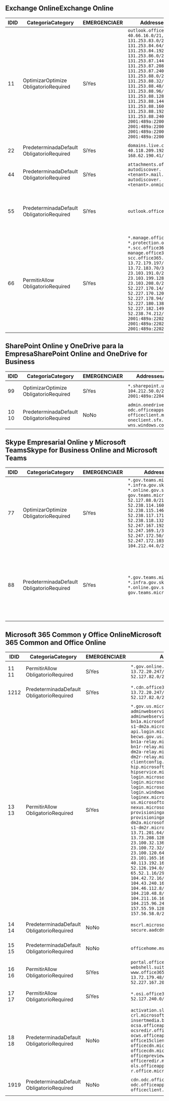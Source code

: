 <!--THIS FILE IS AUTOMATICALLY GENERATED. MANUAL CHANGES WILL BE OVERWRITTEN.-->
<!--Please contact the Office 365 Endpoints team with any questions.-->
<!--USGovGCCHigh endpoints version 2019010700-->
<!--File generated 2019-01-07 11:00:18.7418-->

## <a name="exchange-online"></a><span data-ttu-id="0cb16-101">Exchange Online</span><span class="sxs-lookup"><span data-stu-id="0cb16-101">Exchange Online</span></span>

<span data-ttu-id="0cb16-102">ID</span><span class="sxs-lookup"><span data-stu-id="0cb16-102">ID</span></span> | <span data-ttu-id="0cb16-103">Categoría</span><span class="sxs-lookup"><span data-stu-id="0cb16-103">Category</span></span> | <span data-ttu-id="0cb16-104">EMERGENCIA</span><span class="sxs-lookup"><span data-stu-id="0cb16-104">ER</span></span> | <span data-ttu-id="0cb16-105">Addresses</span><span class="sxs-lookup"><span data-stu-id="0cb16-105">Addresses</span></span> | <span data-ttu-id="0cb16-106">Puertos</span><span class="sxs-lookup"><span data-stu-id="0cb16-106">Ports</span></span>
-- | -------------------- | --- | ------------------------------------------------------------------------------------------------------------------------------------------------------------------------------------------------------------------------------------------------------------------------------------------------------------------------------------------------------------------------------------------------------------------------------------------------ | -------------------------------
<span data-ttu-id="0cb16-107">1</span><span class="sxs-lookup"><span data-stu-id="0cb16-107">1</span></span> | <span data-ttu-id="0cb16-108">Optimizar</span><span class="sxs-lookup"><span data-stu-id="0cb16-108">Optimize</span></span><BR><span data-ttu-id="0cb16-109">Obligatorio</span><span class="sxs-lookup"><span data-stu-id="0cb16-109">Required</span></span> | <span data-ttu-id="0cb16-110">Sí</span><span class="sxs-lookup"><span data-stu-id="0cb16-110">Yes</span></span> | `outlook.office365.us`<BR>`40.66.16.0/21, 131.253.83.0/26, 131.253.84.64/26, 131.253.84.192/26, 131.253.86.0/24, 131.253.87.144/28, 131.253.87.208/28, 131.253.87.240/28, 131.253.88.0/28, 131.253.88.32/28, 131.253.88.48/28, 131.253.88.96/28, 131.253.88.128/28, 131.253.88.144/28, 131.253.88.160/28, 131.253.88.192/28, 131.253.88.240/28, 2001:489a:2200:28::/62, 2001:489a:2200:3c::/62, 2001:489a:2200:44::/62, 2001:489a:2200:400::/56` | <span data-ttu-id="0cb16-111">**TCP:** 443, 80</span><span class="sxs-lookup"><span data-stu-id="0cb16-111">**TCP:** 443, 80</span></span>
<span data-ttu-id="0cb16-112">2</span><span class="sxs-lookup"><span data-stu-id="0cb16-112">2</span></span> | <span data-ttu-id="0cb16-113">Predeterminada</span><span class="sxs-lookup"><span data-stu-id="0cb16-113">Default</span></span><BR><span data-ttu-id="0cb16-114">Obligatorio</span><span class="sxs-lookup"><span data-stu-id="0cb16-114">Required</span></span> | <span data-ttu-id="0cb16-115">Sí</span><span class="sxs-lookup"><span data-stu-id="0cb16-115">Yes</span></span> | `domains.live.com`<BR>`40.118.209.192/32, 168.62.190.41/32` | <span data-ttu-id="0cb16-116">**TCP:** 443, 80</span><span class="sxs-lookup"><span data-stu-id="0cb16-116">**TCP:** 443, 80</span></span>
<span data-ttu-id="0cb16-117">4</span><span class="sxs-lookup"><span data-stu-id="0cb16-117">4</span></span> | <span data-ttu-id="0cb16-118">Predeterminada</span><span class="sxs-lookup"><span data-stu-id="0cb16-118">Default</span></span><BR><span data-ttu-id="0cb16-119">Obligatorio</span><span class="sxs-lookup"><span data-stu-id="0cb16-119">Required</span></span> | <span data-ttu-id="0cb16-120">Sí</span><span class="sxs-lookup"><span data-stu-id="0cb16-120">Yes</span></span> | `attachments.office365-net.us, autodiscover.<tenant>.mail.onmicrosoft.com, autodiscover.<tenant>.onmicrosoft.com` | <span data-ttu-id="0cb16-121">**TCP:** 443, 80</span><span class="sxs-lookup"><span data-stu-id="0cb16-121">**TCP:** 443, 80</span></span>
<span data-ttu-id="0cb16-122">5</span><span class="sxs-lookup"><span data-stu-id="0cb16-122">5</span></span> | <span data-ttu-id="0cb16-123">Predeterminada</span><span class="sxs-lookup"><span data-stu-id="0cb16-123">Default</span></span><BR><span data-ttu-id="0cb16-124">Obligatorio</span><span class="sxs-lookup"><span data-stu-id="0cb16-124">Required</span></span> | <span data-ttu-id="0cb16-125">Sí</span><span class="sxs-lookup"><span data-stu-id="0cb16-125">Yes</span></span> | `outlook.office365.us` | <span data-ttu-id="0cb16-126">**TCP:** 143, 25, 587, 993, 995</span><span class="sxs-lookup"><span data-stu-id="0cb16-126">**TCP:** 143, 25, 587, 993, 995</span></span>
<span data-ttu-id="0cb16-127">6</span><span class="sxs-lookup"><span data-stu-id="0cb16-127">6</span></span> | <span data-ttu-id="0cb16-128">Permitir</span><span class="sxs-lookup"><span data-stu-id="0cb16-128">Allow</span></span><BR><span data-ttu-id="0cb16-129">Obligatorio</span><span class="sxs-lookup"><span data-stu-id="0cb16-129">Required</span></span> | <span data-ttu-id="0cb16-130">Sí</span><span class="sxs-lookup"><span data-stu-id="0cb16-130">Yes</span></span> | `*.manage.office365.us, *.protection.office365.us, *.scc.office365.us, manage.office365.us, scc.office365.us`<BR>`13.72.179.197/32, 13.72.183.70/32, 23.103.191.0/24, 23.103.199.128/25, 23.103.208.0/22, 52.227.170.14/32, 52.227.170.120/32, 52.227.178.94/32, 52.227.180.138/32, 52.227.182.149/32, 52.238.74.212/32, 2001:489a:2202:4::/62, 2001:489a:2202:c::/62, 2001:489a:2202:2000::/63` | <span data-ttu-id="0cb16-131">**TCP:** 25, 443</span><span class="sxs-lookup"><span data-stu-id="0cb16-131">**TCP:** 25, 443</span></span>

## <a name="sharepoint-online-and-onedrive-for-business"></a><span data-ttu-id="0cb16-132">SharePoint Online y OneDrive para la Empresa</span><span class="sxs-lookup"><span data-stu-id="0cb16-132">SharePoint Online and OneDrive for Business</span></span>

<span data-ttu-id="0cb16-133">ID</span><span class="sxs-lookup"><span data-stu-id="0cb16-133">ID</span></span> | <span data-ttu-id="0cb16-134">Categoría</span><span class="sxs-lookup"><span data-stu-id="0cb16-134">Category</span></span> | <span data-ttu-id="0cb16-135">EMERGENCIA</span><span class="sxs-lookup"><span data-stu-id="0cb16-135">ER</span></span> | <span data-ttu-id="0cb16-136">Addresses</span><span class="sxs-lookup"><span data-stu-id="0cb16-136">Addresses</span></span> | <span data-ttu-id="0cb16-137">Puertos</span><span class="sxs-lookup"><span data-stu-id="0cb16-137">Ports</span></span>
-- | -------------------- | --- | ----------------------------------------------------------------------------------------------------------- | ----------------
<span data-ttu-id="0cb16-138">9</span><span class="sxs-lookup"><span data-stu-id="0cb16-138">9</span></span> | <span data-ttu-id="0cb16-139">Optimizar</span><span class="sxs-lookup"><span data-stu-id="0cb16-139">Optimize</span></span><BR><span data-ttu-id="0cb16-140">Obligatorio</span><span class="sxs-lookup"><span data-stu-id="0cb16-140">Required</span></span> | <span data-ttu-id="0cb16-141">Sí</span><span class="sxs-lookup"><span data-stu-id="0cb16-141">Yes</span></span> | `*.sharepoint.us`<BR>`104.212.50.0/23, 2001:489a:2204:2::/63` | <span data-ttu-id="0cb16-142">**TCP:** 443, 80</span><span class="sxs-lookup"><span data-stu-id="0cb16-142">**TCP:** 443, 80</span></span>
<span data-ttu-id="0cb16-143">10 </span><span class="sxs-lookup"><span data-stu-id="0cb16-143">10</span></span> | <span data-ttu-id="0cb16-144">Predeterminada</span><span class="sxs-lookup"><span data-stu-id="0cb16-144">Default</span></span><BR><span data-ttu-id="0cb16-145">Obligatorio</span><span class="sxs-lookup"><span data-stu-id="0cb16-145">Required</span></span> | <span data-ttu-id="0cb16-146">No</span><span class="sxs-lookup"><span data-stu-id="0cb16-146">No</span></span> | `admin.onedrive.us, odc.officeapps.live.com, officeclient.microsoft.com, oneclient.sfx.ms, wns.windows.com` | <span data-ttu-id="0cb16-147">**TCP:** 443, 80</span><span class="sxs-lookup"><span data-stu-id="0cb16-147">**TCP:** 443, 80</span></span>

## <a name="skype-for-business-online-and-microsoft-teams"></a><span data-ttu-id="0cb16-148">Skype Empresarial Online y Microsoft Teams</span><span class="sxs-lookup"><span data-stu-id="0cb16-148">Skype for Business Online and Microsoft Teams</span></span>

<span data-ttu-id="0cb16-149">ID</span><span class="sxs-lookup"><span data-stu-id="0cb16-149">ID</span></span> | <span data-ttu-id="0cb16-150">Categoría</span><span class="sxs-lookup"><span data-stu-id="0cb16-150">Category</span></span> | <span data-ttu-id="0cb16-151">EMERGENCIA</span><span class="sxs-lookup"><span data-stu-id="0cb16-151">ER</span></span> | <span data-ttu-id="0cb16-152">Addresses</span><span class="sxs-lookup"><span data-stu-id="0cb16-152">Addresses</span></span> | <span data-ttu-id="0cb16-153">Puertos</span><span class="sxs-lookup"><span data-stu-id="0cb16-153">Ports</span></span>
-- | -------------------- | --- | --------------------------------------------------------------------------------------------------------------------------------------------------------------------------------------------------------------------------------------------------------------------------------------------------------------------------------- | --------------------------------------------------
<span data-ttu-id="0cb16-154">7</span><span class="sxs-lookup"><span data-stu-id="0cb16-154">7</span></span> | <span data-ttu-id="0cb16-155">Optimizar</span><span class="sxs-lookup"><span data-stu-id="0cb16-155">Optimize</span></span><BR><span data-ttu-id="0cb16-156">Obligatorio</span><span class="sxs-lookup"><span data-stu-id="0cb16-156">Required</span></span> | <span data-ttu-id="0cb16-157">Sí</span><span class="sxs-lookup"><span data-stu-id="0cb16-157">Yes</span></span> | `*.gov.teams.microsoft.us, *.infra.gov.skypeforbusiness.us, *.online.gov.skypeforbusiness.us, gov.teams.microsoft.us`<BR>`52.127.88.0/21, 52.238.114.160/32, 52.238.115.146/32, 52.238.117.171/32, 52.238.118.132/32, 52.247.167.192/32, 52.247.169.1/32, 52.247.172.50/32, 52.247.172.103/32, 104.212.44.0/22, 195.134.228.0/22` | <span data-ttu-id="0cb16-158">**TCP:** 443, 80</span><span class="sxs-lookup"><span data-stu-id="0cb16-158">**TCP:** 443, 80</span></span><BR><span data-ttu-id="0cb16-159">**UDP:** 3478</span><span class="sxs-lookup"><span data-stu-id="0cb16-159">**UDP:** 3478</span></span>
<span data-ttu-id="0cb16-160">8</span><span class="sxs-lookup"><span data-stu-id="0cb16-160">8</span></span> | <span data-ttu-id="0cb16-161">Predeterminada</span><span class="sxs-lookup"><span data-stu-id="0cb16-161">Default</span></span><BR><span data-ttu-id="0cb16-162">Obligatorio</span><span class="sxs-lookup"><span data-stu-id="0cb16-162">Required</span></span> | <span data-ttu-id="0cb16-163">Sí</span><span class="sxs-lookup"><span data-stu-id="0cb16-163">Yes</span></span> | `*.gov.teams.microsoft.us, *.infra.gov.skypeforbusiness.us, *.online.gov.skypeforbusiness.us, gov.teams.microsoft.us` | <span data-ttu-id="0cb16-164">**TCP:** 5061, 50000-59999</span><span class="sxs-lookup"><span data-stu-id="0cb16-164">**TCP:** 5061, 50000-59999</span></span><BR><span data-ttu-id="0cb16-165">**UDP:** 50000-59999</span><span class="sxs-lookup"><span data-stu-id="0cb16-165">**UDP:** 50000-59999</span></span>

## <a name="microsoft-365-common-and-office-online"></a><span data-ttu-id="0cb16-166">Microsoft 365 Common y Office Online</span><span class="sxs-lookup"><span data-stu-id="0cb16-166">Microsoft 365 Common and Office Online</span></span>

<span data-ttu-id="0cb16-167">ID</span><span class="sxs-lookup"><span data-stu-id="0cb16-167">ID</span></span> | <span data-ttu-id="0cb16-168">Categoría</span><span class="sxs-lookup"><span data-stu-id="0cb16-168">Category</span></span> | <span data-ttu-id="0cb16-169">EMERGENCIA</span><span class="sxs-lookup"><span data-stu-id="0cb16-169">ER</span></span> | <span data-ttu-id="0cb16-170">Addresses</span><span class="sxs-lookup"><span data-stu-id="0cb16-170">Addresses</span></span> | <span data-ttu-id="0cb16-171">Puertos</span><span class="sxs-lookup"><span data-stu-id="0cb16-171">Ports</span></span>
-- | ------------------- | --- | ------------------------------------------------------------------------------------------------------------------------------------------------------------------------------------------------------------------------------------------------------------------------------------------------------------------------------------------------------------------------------------------------------------------------------------------------------------------------------------------------------------------------------------------------------------------------------------------------------------------------------------------------------------------------------------------------------------------------------------------------------------------------------------------------------------------------------------------------------------------------------------------------------------------------------------------------------------------------------------------------------------------------------------------------------------------------------------------------------------------------------------------------------------------------------------------------------------------------------------------------------------------------------------------------------------------------------------------------------------------------------------------------------------------------------------------------------------------ | ----------------
<span data-ttu-id="0cb16-172">11 </span><span class="sxs-lookup"><span data-stu-id="0cb16-172">11</span></span> | <span data-ttu-id="0cb16-173">Permitir</span><span class="sxs-lookup"><span data-stu-id="0cb16-173">Allow</span></span><BR><span data-ttu-id="0cb16-174">Obligatorio</span><span class="sxs-lookup"><span data-stu-id="0cb16-174">Required</span></span> | <span data-ttu-id="0cb16-175">Sí</span><span class="sxs-lookup"><span data-stu-id="0cb16-175">Yes</span></span> | `*.gov.online.office365.us`<BR>`13.72.20.247/32, 13.72.185.126/32, 52.127.82.0/23` | <span data-ttu-id="0cb16-176">**TCP:** 443</span><span class="sxs-lookup"><span data-stu-id="0cb16-176">**TCP:** 443</span></span>
<span data-ttu-id="0cb16-177">12</span><span class="sxs-lookup"><span data-stu-id="0cb16-177">12</span></span> | <span data-ttu-id="0cb16-178">Predeterminada</span><span class="sxs-lookup"><span data-stu-id="0cb16-178">Default</span></span><BR><span data-ttu-id="0cb16-179">Obligatorio</span><span class="sxs-lookup"><span data-stu-id="0cb16-179">Required</span></span> | <span data-ttu-id="0cb16-180">Sí</span><span class="sxs-lookup"><span data-stu-id="0cb16-180">Yes</span></span> | `*.cdn.office365.us`<BR>`13.72.20.247/32, 13.72.185.126/32, 52.127.82.0/23` | <span data-ttu-id="0cb16-181">**TCP:** 443</span><span class="sxs-lookup"><span data-stu-id="0cb16-181">**TCP:** 443</span></span>
<span data-ttu-id="0cb16-182">13 </span><span class="sxs-lookup"><span data-stu-id="0cb16-182">13</span></span> | <span data-ttu-id="0cb16-183">Permitir</span><span class="sxs-lookup"><span data-stu-id="0cb16-183">Allow</span></span><BR><span data-ttu-id="0cb16-184">Obligatorio</span><span class="sxs-lookup"><span data-stu-id="0cb16-184">Required</span></span> | <span data-ttu-id="0cb16-185">Sí</span><span class="sxs-lookup"><span data-stu-id="0cb16-185">Yes</span></span> | `*.gov.us.microsoftonline.com, adminwebservice.gov.us.microsoftonline.com, adminwebservice-s1-bn1a.microsoftonline.com, adminwebservice-s1-dm2a.microsoftonline.com, api.login.microsoftonline.com, becws.gov.us.microsoftonline.com, bws-s1-bn1a-relay.microsoftonline.com, bws-s1-bn1r-relay.microsoftonline.com, bws-s1-dm2a-relay.microsoftonline.com, bws-s1-dm2r-relay.microsoftonline.com, clientconfig.microsoftonline-p.net, hip.microsoftonline-p.net, hipservice.microsoftonline.com, login.microsoftonline.com, login.microsoftonline.us, login.microsoftonline-p.com, login.windows.net, loginex.microsoftonline.com, login-us.microsoftonline.com, nexus.microsoftonline-p.com, provisioningapi.gov.us.microsoftonline.com, provisioningapi-s1-dm2a.microsoftonline.com, provisioningapi-s1-dm2r.microsoftonline.com`<BR>`13.71.201.64/26, 13.73.64.64/26, 13.73.208.128/25, 23.100.16.168/29, 23.100.32.136/29, 23.100.64.24/29, 23.100.72.32/29, 23.100.80.64/29, 23.100.120.64/29, 23.101.144.136/29, 23.101.165.168/29, 23.101.181.128/29, 40.113.192.16/29, 40.114.120.16/29, 52.126.194.0/23, 52.244.120.128/25, 65.52.1.16/29, 65.52.193.136/29, 104.42.72.16/29, 104.43.208.16/29, 104.43.240.16/29, 104.45.208.104/29, 104.46.112.8/29, 104.209.144.16/29, 104.210.48.8/29, 104.210.208.16/29, 104.211.16.16/29, 104.211.48.16/29, 104.215.96.24/29, 131.253.120.0/24, 157.55.59.128/25, 157.56.53.128/25, 157.56.58.0/25, 157.56.151.0/25` | <span data-ttu-id="0cb16-186">**TCP:** 443</span><span class="sxs-lookup"><span data-stu-id="0cb16-186">**TCP:** 443</span></span>
<span data-ttu-id="0cb16-187">14 </span><span class="sxs-lookup"><span data-stu-id="0cb16-187">14</span></span> | <span data-ttu-id="0cb16-188">Predeterminada</span><span class="sxs-lookup"><span data-stu-id="0cb16-188">Default</span></span><BR><span data-ttu-id="0cb16-189">Obligatorio</span><span class="sxs-lookup"><span data-stu-id="0cb16-189">Required</span></span> | <span data-ttu-id="0cb16-190">No</span><span class="sxs-lookup"><span data-stu-id="0cb16-190">No</span></span> | `mscrl.microsoft.com, secure.aadcdn.microsoftonline-p.com` | <span data-ttu-id="0cb16-191">**TCP:** 443</span><span class="sxs-lookup"><span data-stu-id="0cb16-191">**TCP:** 443</span></span>
<span data-ttu-id="0cb16-192">15 </span><span class="sxs-lookup"><span data-stu-id="0cb16-192">15</span></span> | <span data-ttu-id="0cb16-193">Predeterminada</span><span class="sxs-lookup"><span data-stu-id="0cb16-193">Default</span></span><BR><span data-ttu-id="0cb16-194">Obligatorio</span><span class="sxs-lookup"><span data-stu-id="0cb16-194">Required</span></span> | <span data-ttu-id="0cb16-195">No</span><span class="sxs-lookup"><span data-stu-id="0cb16-195">No</span></span> | `officehome.msocdn.us, prod.msocdn.us` | <span data-ttu-id="0cb16-196">**TCP:** 443, 80</span><span class="sxs-lookup"><span data-stu-id="0cb16-196">**TCP:** 443, 80</span></span>
<span data-ttu-id="0cb16-197">16 </span><span class="sxs-lookup"><span data-stu-id="0cb16-197">16</span></span> | <span data-ttu-id="0cb16-198">Permitir</span><span class="sxs-lookup"><span data-stu-id="0cb16-198">Allow</span></span><BR><span data-ttu-id="0cb16-199">Obligatorio</span><span class="sxs-lookup"><span data-stu-id="0cb16-199">Required</span></span> | <span data-ttu-id="0cb16-200">Sí</span><span class="sxs-lookup"><span data-stu-id="0cb16-200">Yes</span></span> | `portal.office365.us, webshell.suite.office365.us, www.office365.us`<BR>`13.72.179.48/32, 13.72.188.8/32, 52.227.167.206/32, 52.227.170.242/32` | <span data-ttu-id="0cb16-201">**TCP:** 443, 80</span><span class="sxs-lookup"><span data-stu-id="0cb16-201">**TCP:** 443, 80</span></span>
<span data-ttu-id="0cb16-202">17 </span><span class="sxs-lookup"><span data-stu-id="0cb16-202">17</span></span> | <span data-ttu-id="0cb16-203">Permitir</span><span class="sxs-lookup"><span data-stu-id="0cb16-203">Allow</span></span><BR><span data-ttu-id="0cb16-204">Obligatorio</span><span class="sxs-lookup"><span data-stu-id="0cb16-204">Required</span></span> | <span data-ttu-id="0cb16-205">Sí</span><span class="sxs-lookup"><span data-stu-id="0cb16-205">Yes</span></span> | `*.osi.office365.us`<BR>`52.127.240.0/21` | <span data-ttu-id="0cb16-206">**TCP:** 443</span><span class="sxs-lookup"><span data-stu-id="0cb16-206">**TCP:** 443</span></span>
<span data-ttu-id="0cb16-207">18 </span><span class="sxs-lookup"><span data-stu-id="0cb16-207">18</span></span> | <span data-ttu-id="0cb16-208">Predeterminada</span><span class="sxs-lookup"><span data-stu-id="0cb16-208">Default</span></span><BR><span data-ttu-id="0cb16-209">Obligatorio</span><span class="sxs-lookup"><span data-stu-id="0cb16-209">Required</span></span> | <span data-ttu-id="0cb16-210">No</span><span class="sxs-lookup"><span data-stu-id="0cb16-210">No</span></span> | `activation.sls.microsoft.com, crl.microsoft.com, go.microsoft.com, insertmedia.bing.office.net, ocsa.officeapps.live.com, ocsredir.officeapps.live.com, ocws.officeapps.live.com, office15client.microsoft.com, officecdn.microsoft.com, officecdn.microsoft.com.edgesuite.net, officepreviewredir.microsoft.com, officeredir.microsoft.com, ols.officeapps.live.com, r.office.microsoft.com` | <span data-ttu-id="0cb16-211">**TCP:** 443, 80</span><span class="sxs-lookup"><span data-stu-id="0cb16-211">**TCP:** 443, 80</span></span>
<span data-ttu-id="0cb16-212">19</span><span class="sxs-lookup"><span data-stu-id="0cb16-212">19</span></span> | <span data-ttu-id="0cb16-213">Predeterminada</span><span class="sxs-lookup"><span data-stu-id="0cb16-213">Default</span></span><BR><span data-ttu-id="0cb16-214">Obligatorio</span><span class="sxs-lookup"><span data-stu-id="0cb16-214">Required</span></span> | <span data-ttu-id="0cb16-215">No</span><span class="sxs-lookup"><span data-stu-id="0cb16-215">No</span></span> | `cdn.odc.officeapps.live.com, odc.officeapps.live.com, officeclient.microsoft.com` | <span data-ttu-id="0cb16-216">**TCP:** 443, 80</span><span class="sxs-lookup"><span data-stu-id="0cb16-216">**TCP:** 443, 80</span></span>
